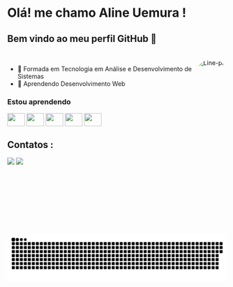 # Olá! me chamo Aline Uemura !
## Bem vindo ao meu perfil GitHub 👋

  <div style="display: inline_block"><br>
    <img align="right" alt="Line-pic" height="400"style="border-radius:60px;" src="https://user-images.githubusercontent.com/104697385/169101953-d8c90470-1ed4-4b24-9f19-a19f09a5821a.png">
</div>

- 🔭 Formada em Tecnologia em Análise e Desenvolvimento de Sistemas
- 🌱 Aprendendo Desenvolvimento Web

### Estou aprendendo
<div>
<img align="center" height="30" width="40" src="https://cdn.jsdelivr.net/gh/devicons/devicon/icons/html5/html5-original.svg"/>
<img align="center" height="30" width="40" src="https://cdn.jsdelivr.net/gh/devicons/devicon/icons/css3/css3-original.svg"/>
<img align="center" height="30" width="40" src="https://cdn.jsdelivr.net/gh/devicons/devicon/icons/javascript/javascript-original.svg"/>
<img align="center" height="30" width="40" src="https://cdn.jsdelivr.net/gh/devicons/devicon/icons/react/react-original.svg" />      
<img align="center" height="30" width="40" src="https://cdn.jsdelivr.net/gh/devicons/devicon/icons/python/python-original-wordmark.svg"/>  
</div>

## Contatos :
<div>
 <a href = "mailto:lineeiko@gmail.com"><img src="https://img.shields.io/badge/Gmail-D14836?style=for-the-badge&logo=gmail&logoColor=white" target="_blank"></a>
 <a href="https://www.linkedin.com/in/aline-uemura" target="_blank"><img src="https://img.shields.io/badge/-LinkedIn-%230077B5?style=for-the-badge&logo=linkedin&logoColor=white" target="_blank"></a>  
</div>

<div align="center">       
<picture>
  <source media="(prefers-color-scheme: dark)" srcset="https://raw.githubusercontent.com/lineeiko/lineeiko/output/github-contribution-grid-snake-dark.svg">
  <source media="(prefers-color-scheme: light)" srcset="https://raw.githubusercontent.com/lineeiko/lineeiko/output/github-contribution-grid-snake.svg">
  <img alt="github contribution grid snake animation" src="https://raw.githubusercontent.com/lineeiko/lineeiko/output/github-contribution-grid-snake.svg">
</picture>
      
</div>
